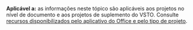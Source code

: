   **Aplicável a:** as informações neste tópico são aplicáveis aos projetos no nível de documento e aos projetos de suplemento do VSTO. Consulte [recursos disponibilizados pelo aplicativo do Office e pelo tipo de projeto](../../vsto/features-available-by-office-application-and-project-type.md).

  